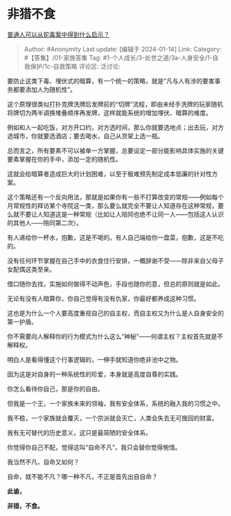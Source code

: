 # 非猎不食
[普通人可以从铊毒案中得到什么启示？](https://www.zhihu.com/question/636423415/answer/3361515602)

> Author: #Anonymity
> Last update: [编辑于 2024-01-14]
> Link:
> Category: #【答集】/01-家族答集
> Tag: #1-个人成长/3-处世之道/3a-人身安全/1-自我保护/1c-自救策略
> 评论区:
> 泛讨论:

要防止这类下毒、埋伏式的暗算，有一个统一的策略，就是“凡与人有涉的要害事务都要添加人为随机性”。

这个原理很类似打扑克牌洗牌后发牌前的“切牌”流程，即由未经手洗牌的玩家随机将牌切为两半调换堆叠顺序再发牌，这样就能系统的增加埋伏、暗算的难度。

例如和人一起吃饭，对方开口约，对方选时间，那么你就要选地点；出去玩，对方选城市，你就要选酒店；要去喝水，自己从货架上选一瓶。

总而言之，所有要素不可以被单一方掌握，总要设定一部分能影响具体实施的关键要素掌握在你的手中，添加一定的随机性。

这就会给暗算者造成巨大的计划困难，以至于极难预先制定成本低廉的针对性方案。

这个策略还有一个反向用法，那就是如果你有一些不打算改变的常规——例如每个月常规性的拜访某个寺院这一类，那么要么就完全不要让人知道存在这种常规，要么就不要让人知道这是一种常规（比如让人陪同也绝不让同一人——包括这人认识的其他人——陪同第二次）。

有人递给你一杯水，抱歉，这是不喝的。有人自己端给你一盘菜，抱歉，这是不吃的。

没有任何环节掌握在自己手中的衣食住行安排，一概辞谢不受——除非来自父母子女配偶这类至亲。

借口随你去找，实施如何做得不动声色，手段也随你的意，但总的原则就是如此。

无论有没有人暗算你，你自己觉得有没有仇家，你最好都养成这种习惯。

这也是为什么一个人要高度重视自己的自主权，而自主权又为什么是人自身安全的第一护盾。

你不需要向人解释你的行为模式为什么这么“神秘”——何谓主权？主权首先就是不解释权。

明白人是看得懂这个行事逻辑的，一伸手就知道你绝非池中之物。

因为这是对自身的一种系统性的珍爱，本身就是高度自尊的实践。

你怎么看待你自己，那是你的自由。

但我是一个王，一个家族未来的领袖，我有安全体系，系统的融入我的习惯之中。

我不稳，一个家族就会覆灭，一个宗派就会灭亡，人类会失去无可挽回的财富。

我有无可替代的历史意义，这只是最简陋的安全体系。

你觉得你自己不配，觉得这叫“自命不凡”，我只会替你觉得惋惜。

我当然不凡，自命又如何？

自命，就不能不凡？哪一种不凡，不正是首先出自自命？

**此谕，**

**非猎，不食。**
